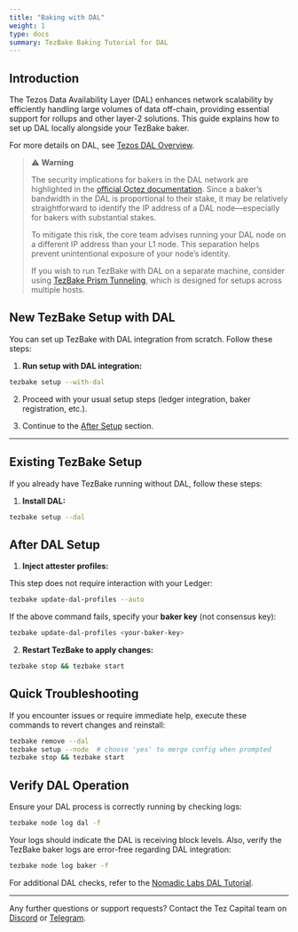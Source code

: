 ```yaml
---
title: "Baking with DAL"
weight: 1
type: docs
summary: TezBake Baking Tutorial for DAL
---
```


## Introduction

The Tezos Data Availability Layer (DAL) enhances network scalability by efficiently handling large volumes of data off-chain, providing essential support for rollups and other layer-2 solutions. This guide explains how to set up DAL locally alongside your TezBake baker.

For more details on DAL, see [Tezos DAL Overview](https://tezos.gitlab.io/shell/dal_overview.html).

> ⚠️ **Warning**
>
> The security implications for bakers in the DAL network are highlighted in the [official Octez documentation](https://octez.tezos.com/docs/shell/dal_overview.html). Since a baker’s bandwidth in the DAL is proportional to their stake, it may be relatively straightforward to identify the IP address of a DAL node—especially for bakers with substantial stakes.
>
> To mitigate this risk, the core team advises running your DAL node on a different IP address than your L1 node. This separation helps prevent unintentional exposure of your node’s identity.
>
> If you wish to run TezBake with DAL on a separate machine, consider using [TezBake Prism Tunneling](https://docs.tez.capital/tezbake/tutorials/baking-with-prism/), which is designed for setups across multiple hosts.

## New TezBake Setup with DAL

You can set up TezBake with DAL integration from scratch. Follow these steps:

1. **Run setup with DAL integration:**

```bash
tezbake setup --with-dal
```

2. Proceed with your usual setup steps (ledger integration, baker registration, etc.).

3. Continue to the [After Setup](#after-setup) section.

---

## Existing TezBake Setup

If you already have TezBake running without DAL, follow these steps:

1. **Install DAL:**

```bash
tezbake setup --dal
```

## After DAL Setup

1. **Inject attester profiles:**

This step does not require interaction with your Ledger:

```bash
tezbake update-dal-profiles --auto
```

If the above command fails, specify your **baker key** (not consensus key):

```bash
tezbake update-dal-profiles <your-baker-key>
```

2. **Restart TezBake to apply changes:**

```bash
tezbake stop && tezbake start
```

## Quick Troubleshooting

If you encounter issues or require immediate help, execute these commands to revert changes and reinstall:

```bash
tezbake remove --dal
tezbake setup --node  # choose 'yes' to merge config when prompted
tezbake stop && tezbake start
```

## Verify DAL Operation

Ensure your DAL process is correctly running by checking logs:

```bash
tezbake node log dal -f
```

Your logs should indicate the DAL is receiving block levels. Also, verify the TezBake baker logs are error-free regarding DAL integration:

```bash
tezbake node log baker -f
```

For additional DAL checks, refer to the [Nomadic Labs DAL Tutorial](https://tezos.gitlab.io/shell/dal_overview.html).

---

Any further questions or support requests? Contact the Tez Capital team on [Discord](https://discord.gg/cVGMA4MaNM) or [Telegram](https://t.me/tezcapital).
